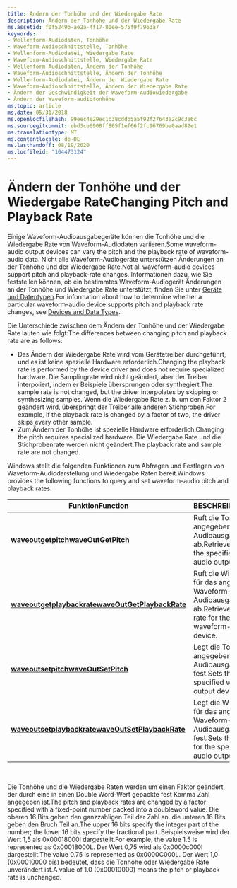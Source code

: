 ```yaml
---
title: Ändern der Tonhöhe und der Wiedergabe Rate
description: Ändern der Tonhöhe und der Wiedergabe Rate
ms.assetid: f0f5249b-ae2a-4f17-80ee-575f9f7963a7
keywords:
- Wellenform-Audiodaten, Tonhöhe
- Waveform-Audioschnittstelle, Tonhöhe
- Wellenform-Audiodatei, Wiedergabe Rate
- Waveform-Audioschnittstelle, Wiedergabe Rate
- Wellenform-Audiodaten, Ändern der Tonhöhe
- Waveform-Audioschnittstelle, Ändern der Tonhöhe
- Wellenform-Audiodatei, Ändern der Wiedergabe Rate
- Waveform-Audioschnittstelle, Ändern der Wiedergabe Rate
- Ändern der Geschwindigkeit der Waveform-Audiowiedergabe
- Ändern der Waveform-audiotonhöhe
ms.topic: article
ms.date: 05/31/2018
ms.openlocfilehash: 99eec4e29ec1c38cddb5a5f92f27643e2c9c3e6c
ms.sourcegitcommit: ebd3ce6908ff865f1ef66f2fc96769be0aad82e1
ms.translationtype: MT
ms.contentlocale: de-DE
ms.lasthandoff: 08/19/2020
ms.locfileid: "104473124"
---
```

# <a name="changing-pitch-and-playback-rate"></a><span data-ttu-id="de282-113">Ändern der Tonhöhe und der Wiedergabe Rate</span><span class="sxs-lookup"><span data-stu-id="de282-113">Changing Pitch and Playback Rate</span></span>

<span data-ttu-id="de282-114">Einige Waveform-Audioausgabegeräte können die Tonhöhe und die Wiedergabe Rate von Waveform-Audiodaten variieren.</span><span class="sxs-lookup"><span data-stu-id="de282-114">Some waveform-audio output devices can vary the pitch and the playback rate of waveform-audio data.</span></span> <span data-ttu-id="de282-115">Nicht alle Waveform-Audiogeräte unterstützen Änderungen an der Tonhöhe und der Wiedergabe Rate.</span><span class="sxs-lookup"><span data-stu-id="de282-115">Not all waveform-audio devices support pitch and playback-rate changes.</span></span> <span data-ttu-id="de282-116">Informationen dazu, wie Sie feststellen können, ob ein bestimmtes Waveform-Audiogerät Änderungen an der Tonhöhe und Wiedergabe Rate unterstützt, finden Sie unter [Geräte und Datentypen](devices-and-data-types.md).</span><span class="sxs-lookup"><span data-stu-id="de282-116">For information about how to determine whether a particular waveform-audio device supports pitch and playback rate changes, see [Devices and Data Types](devices-and-data-types.md).</span></span>

<span data-ttu-id="de282-117">Die Unterschiede zwischen dem Ändern der Tonhöhe und der Wiedergabe Rate lauten wie folgt:</span><span class="sxs-lookup"><span data-stu-id="de282-117">The differences between changing pitch and playback rate are as follows:</span></span>

-   <span data-ttu-id="de282-118">Das Ändern der Wiedergabe Rate wird vom Gerätetreiber durchgeführt, und es ist keine spezielle Hardware erforderlich.</span><span class="sxs-lookup"><span data-stu-id="de282-118">Changing the playback rate is performed by the device driver and does not require specialized hardware.</span></span> <span data-ttu-id="de282-119">Die Samplingrate wird nicht geändert, aber der Treiber interpoliert, indem er Beispiele übersprungen oder synthegiert.</span><span class="sxs-lookup"><span data-stu-id="de282-119">The sample rate is not changed, but the driver interpolates by skipping or synthesizing samples.</span></span> <span data-ttu-id="de282-120">Wenn die Wiedergabe Rate z. b. um den Faktor 2 geändert wird, überspringt der Treiber alle anderen Stichproben.</span><span class="sxs-lookup"><span data-stu-id="de282-120">For example, if the playback rate is changed by a factor of two, the driver skips every other sample.</span></span>
-   <span data-ttu-id="de282-121">Zum Ändern der Tonhöhe ist spezielle Hardware erforderlich.</span><span class="sxs-lookup"><span data-stu-id="de282-121">Changing the pitch requires specialized hardware.</span></span> <span data-ttu-id="de282-122">Die Wiedergabe Rate und die Stichprobenrate werden nicht geändert.</span><span class="sxs-lookup"><span data-stu-id="de282-122">The playback rate and sample rate are not changed.</span></span>

<span data-ttu-id="de282-123">Windows stellt die folgenden Funktionen zum Abfragen und Festlegen von Waveform-Audiodarstellung und Wiedergabe Raten bereit.</span><span class="sxs-lookup"><span data-stu-id="de282-123">Windows provides the following functions to query and set waveform-audio pitch and playback rates.</span></span>



| <span data-ttu-id="de282-124">Funktion</span><span class="sxs-lookup"><span data-stu-id="de282-124">Function</span></span>                                                 | <span data-ttu-id="de282-125">BESCHREIBUNG</span><span class="sxs-lookup"><span data-stu-id="de282-125">Description</span></span>                                                                 |
|----------------------------------------------------------|-----------------------------------------------------------------------------|
| [<span data-ttu-id="de282-126">**waveoutgetpitch**</span><span class="sxs-lookup"><span data-stu-id="de282-126">**waveOutGetPitch**</span></span>](/windows/win32/api/mmeapi/nf-mmeapi-waveoutgetpitch)               | <span data-ttu-id="de282-127">Ruft die Tonhöhe für das angegebene Waveform-Audioausgabegerät ab.</span><span class="sxs-lookup"><span data-stu-id="de282-127">Retrieves the pitch for the specified waveform-audio output device.</span></span>         |
| [<span data-ttu-id="de282-128">**waveoutgetplaybackrate**</span><span class="sxs-lookup"><span data-stu-id="de282-128">**waveOutGetPlaybackRate**</span></span>](/windows/win32/api/mmeapi/nf-mmeapi-waveoutgetplaybackrate) | <span data-ttu-id="de282-129">Ruft die Wiedergabe Rate für das angegebene Waveform-Audioausgabegerät ab.</span><span class="sxs-lookup"><span data-stu-id="de282-129">Retrieves the playback rate for the specified waveform-audio output device.</span></span> |
| [<span data-ttu-id="de282-130">**waveoutsetpitch**</span><span class="sxs-lookup"><span data-stu-id="de282-130">**waveOutSetPitch**</span></span>](/windows/win32/api/mmeapi/nf-mmeapi-waveoutsetpitch)               | <span data-ttu-id="de282-131">Legt die Tonhöhe für das angegebene Waveform-Audioausgabegerät fest.</span><span class="sxs-lookup"><span data-stu-id="de282-131">Sets the pitch for the specified waveform-audio output device.</span></span>              |
| [<span data-ttu-id="de282-132">**waveoutsetplaybackrate**</span><span class="sxs-lookup"><span data-stu-id="de282-132">**waveOutSetPlaybackRate**</span></span>](/windows/win32/api/mmeapi/nf-mmeapi-waveoutsetplaybackrate) | <span data-ttu-id="de282-133">Legt die Wiedergabe Rate für das angegebene Waveform-Audioausgabegerät fest.</span><span class="sxs-lookup"><span data-stu-id="de282-133">Sets the playback rate for the specified waveform-audio output device.</span></span>      |



 

<span data-ttu-id="de282-134">Die Tonhöhe und die Wiedergabe Raten werden um einen Faktor geändert, der durch eine in einen Double Word-Wert gepackte fest Komma Zahl angegeben ist.</span><span class="sxs-lookup"><span data-stu-id="de282-134">The pitch and playback rates are changed by a factor specified with a fixed-point number packed into a doubleword value.</span></span> <span data-ttu-id="de282-135">Die oberen 16 Bits geben den ganzzahligen Teil der Zahl an. die unteren 16 Bits geben den Bruch Teil an.</span><span class="sxs-lookup"><span data-stu-id="de282-135">The upper 16 bits specify the integer part of the number; the lower 16 bits specify the fractional part.</span></span> <span data-ttu-id="de282-136">Beispielsweise wird der Wert 1,5 als 0x00018000l dargestellt.</span><span class="sxs-lookup"><span data-stu-id="de282-136">For example, the value 1.5 is represented as 0x00018000L.</span></span> <span data-ttu-id="de282-137">Der Wert 0,75 wird als 0x0000c000l dargestellt.</span><span class="sxs-lookup"><span data-stu-id="de282-137">The value 0.75 is represented as 0x0000C000L.</span></span> <span data-ttu-id="de282-138">Der Wert 1,0 (0x00010000 bis) bedeutet, dass die Tonhöhe oder Wiedergabe Rate unverändert ist.</span><span class="sxs-lookup"><span data-stu-id="de282-138">A value of 1.0 (0x00010000) means the pitch or playback rate is unchanged.</span></span>

 

 